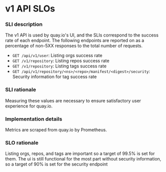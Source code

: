 # v1 API SLOs

### SLI description
The v1 API is used by quay.io's UI, and the SLIs correspond to the success rate of each endpoint.
The following endpoints are reported on as a percentage of non-5XX responses to the total number of requests.

- `GET /api/v1/user`: Listing orgs success rate
- `GET /v1/repository`: Listing repos success rate
- `GET /v1/repository`: Listing tags success rate
- `GET /api/v1/repository/<ns>/<repo>/manifest/<digest>/security`: Security
information for tag success rate

### SLI rationale
Measuring these values are necessary to ensure satisfactory user experience for quay.io.

### Implementation details
Metrics are scraped from quay.io by Prometheus.

### SLO rationale
Listing orgs, repos, and tags are important so a target of 99.5% is set for them.
The ui is still functional for the most part without security information, so a target
of 90% is set for the security endpoint

